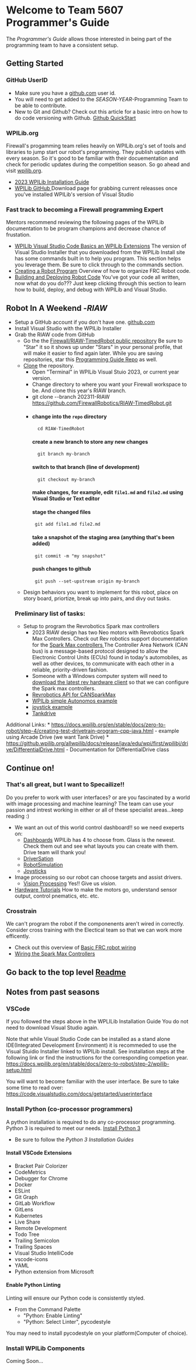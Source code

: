 # Welcome to Team 5607 Programmer's Guide

The *Programmer's Guide* allows those interested in being part of the programming team to have a consistent setup.

## Getting Started

### GitHub UserID

* Make sure you have a [github.com](https://github.com) user id.
* You will need to get added to the *SEASON-YEAR*-Programming Team to be able to contribute.
* New to Git and Github? Check out this article for a basic intro on how to do code versioning with Github. [Github QuickStart](https://docs.github.com/en/get-started/quickstart/hello-world)

  
### WPILib.org
Firewall's progamming team relies heavily on WPILib.org's set of tools and libraries to jump start our robot's programming. They publish updates with every season. So it's good to be familiar with their docuementation and check for periodic updates during the competition season.  So go ahead and visit [wpilib.org](http://wpilib.org).
* [2023 WPILib Installation Guide](https://docs.wpilib.org/en/stable/docs/zero-to-robot/step-2/wpilib-setup.html)
* [WPILib GitHub ](https://github.com/wpilibsuite/allwpilib/releases/tag/v2023.4.3) Download page for grabbing current releasses once you've installed WPILib's version of Visual Studio

### Fast track to becoming a Firewall programming Expert
Mentors recommend reviewing the following pages of the WPILib documentation to be program champions and decrease chance of frustation.
* [WPILIb Visual Studio Code Basics an WPILib Extensions](https://docs.wpilib.org/en/stable/docs/software/vscode-overview/vscode-basics.html) The version of Visual Studio Installer that you downloaded from the WPILib Install site has some commands built in to help you program. This section helps you leverage them. Be sure to click through to the commands section.
*  [Creating a Robot Program](https://docs.wpilib.org/en/stable/docs/software/vscode-overview/creating-robot-program.html) Overview of how to organize FRC Robot code. 
* [Building and Deploying Robot Code](https://docs.wpilib.org/en/stable/docs/software/vscode-overview/deploying-robot-code.html#) You've got your code all written, now what do you do??? Just keep clicking through this section to learn how to build, deploy, and debug with WPILib and Visual Studio.

## Robot In A Weekend -*RIAW*
* Setup a GitHub account if you don't have one. [github.com](https://github.com)
* Install Visual Studio with the WPILib Installer
* Grab the RIAW code from GitHub
     * Go the the  [Firewall/RIAW-TimedRobot public repository](https://github.com/FirewallRobotics/RIAW-TimedRobot.git) Be sure to "Star" it so it shows up under "Stars" in your personal profile, that will make it easier to find again later. While you are saving repositories, star this [Programming Guide Repo](https://github.com/FirewallRobotics/ProgrammingSetup) as well.
     * [Clone](https://docs.github.com/en/repositories/creating-and-managing-repositories/cloning-a-repository) the repository.
       * Open "Terminal" in WPILib Visual Stuio 2023, or current year version.
       * Change directory to where you want your Firewall workspace to be. And clone this year's RIAW branch.
       * git clone --branch 202311-RIAW https://github.com/FirewallRobotics/RIAW-TimedRobot.git
       * #### change into the `repo` directory
               cd RIAW-TimedRobot

         #### create a new branch to store any new changes
               git branch my-branch

         #### switch to that branch (line of development)
               git checkout my-branch

         #### make changes, for example, edit `file1.md` and `file2.md` using Visual Studio or Text editor
         #### stage the changed files
              git add file1.md file2.md

         #### take a snapshot of the staging area (anything that's been added)
              git commit -m "my snapshot"

         #### push changes to github
              git push --set-upstream origin my-branch      
         
  * Design behaviors you want to implement for this robot, place on story board, priortize, break up into pairs, and divy out tasks.
  ### Preliminary list of tasks:
   * Setup to program the Revrobotics Spark max controllers
      * 2023 RIAW design has two Neo motors with Revrobotics Spark Max Controllers. Check out Rev robotics support documentation for the [Spark Max controllers
](https://docs.revrobotics.com/sparkmax/gs-sm) The Controller Area Network (CAN bus) is a message-based protocol designed to allow the Electronic Control Units (ECUs) found in today's automobiles, as well as other devices, to communicate with each other in a reliable, priority-driven fashion.
      * Someone with a Windows computer system will need to [ download the latest rev hardware client](https://docs.revrobotics.com/sparkmax/rev-hardware-client/getting-started-with-the-rev-hardware-client#installation-instructions) so that we can configure the Spark max controllers.
      * [Revrobotics API for CANSparkMax](https://codedocs.revrobotics.com/java/com/revrobotics/package-summary.html)
      * [WPILib simple Autonomos example](https://docs.wpilib.org/en/stable/docs/zero-to-robot/step-4/creating-test-drivetrain-program-cpp-java.html#simple-autonomous-example)
      * [joystick example](https://docs.wpilib.org/en/stable/docs/zero-to-robot/step-4/creating-test-drivetrain-program-cpp-java.html#joystick-control-for-teleoperation)
      * [Tankdrive](https://docs.wpilib.org/en/stable/docs/software/hardware-apis/motors/wpi-drive-classes.html#using-the-wpilib-classes-to-drive-your-robot)


Additional Links: 
      * https://docs.wpilib.org/en/stable/docs/zero-to-robot/step-4/creating-test-drivetrain-program-cpp-java.html  - example using Arcade Drive (we want Tank Drive)
      * https://github.wpilib.org/allwpilib/docs/release/java/edu/wpi/first/wpilibj/drive/DifferentialDrive.html    - Documentation for DifferentialDrive class
      
  
## Continue on!
### That's all great, but I want to Specailize!!
Do you prefer to work with user interfaces? or are you fascinated by a world with image processing and machine learning?  The team can use your passion and intrest working in either or all of these specialist areas...keep reading :)
* We want an out of this world control dashboard!! so we need exeperts on:
  * [ Dashboards](https://docs.wpilib.org/en/stable/docs/software/dashboards/index.html) WPILib has 4 to choose from. Glass is the newest. Check them out and see what layouts you can create with them. Drive team will thank you!
  * [ DriverSation](https://docs.wpilib.org/en/stable/docs/software/driverstation/index.html#)
  * [ RobotSimulation](https://docs.wpilib.org/en/stable/docs/software/wpilib-tools/robot-simulation/index.html)
  * [ Joysticks ](https://docs.wpilib.org/en/stable/docs/software/basic-programming/joystick.html#driver-station-joysticks)
* Image processing so our robot can choose targets and assist drivers.
  * [ Vision Processing](https://docs.wpilib.org/en/stable/docs/software/vision-processing/index.html) Yes!! Give us _*vision*_.
* [ Hardware Tutorials](https://docs.wpilib.org/en/stable/docs/hardware/hardware-tutorials/index.html) How to make the motors go, understand sensor output, control pnematics, etc. etc.

### Crosstrain
We can't program the robot if the componenents aren't wired in correctly. Consider cross training with the Electical team so that we can work more efficently.
* Check out this overview of [Basic FRC robot wiring](https://docs.wpilib.org/en/stable/docs/zero-to-robot/step-1/intro-to-frc-robot-wiring.html#attach-battery-connector-to-pdp)
* [ Wiring the Spark Max Controllers](https://docs.revrobotics.com/sparkmax/gs-sm)

## Go back to the top level [Readme](https://github.com/FirewallRobotics/ProgrammingSetup/blob/main/README.md#programmingsetup)

## Notes from past seasons
### VSCode
If you followed the steps above in the WPLILib Installation Guide You do not need to download Visual Studio again.

Note that while Visual Studio Code can be installed as a stand alone IDE(Integrated Development Environment) it is recommeded
to use the Visual Stuidio Installer linked to WPILib install. See installation steps at the following link or find the 
instructions for the corresponding competion year.
https://docs.wpilib.org/en/stable/docs/zero-to-robot/step-2/wpilib-setup.html

You will want to become familiar with the user interface.  Be sure to take some time to read over:  https://code.visualstudio.com/docs/getstarted/userinterface

### Install Python (co-processor programmers)

A python installation is required to do any co-processor programming.  Python 3 is required to meet our needs.
[Install Python 3](https://docs.python-guide.org/starting/installation/)
* Be sure to follow the *Python 3 Installation Guides*

#### Install VSCode Extensions

* Bracket Pair Colorizer
* CodeMetrics
* Debugger for Chrome
* Docker
* ESLint
* Git Graph
* GitLab Workflow
* GitLens
* Kubernetes
* Live Share
* Remote Development
* Todo Tree
* Trailing Semicolon
* Trailing Spaces
* Visual Studio IntelliCode
* vscode-icons
* YAML
* Python extension from Microsoft

#### Enable Python Linting

Linting will ensure our Python code is consistently styled.
  * From the Command Palette
    * "Python: Enable Linting"
    * "Python: Select Linter", pycodestyle

You may need to install pycodestyle on your platform(Computer of choice).

### Install WPILib Components

Coming Soon...
